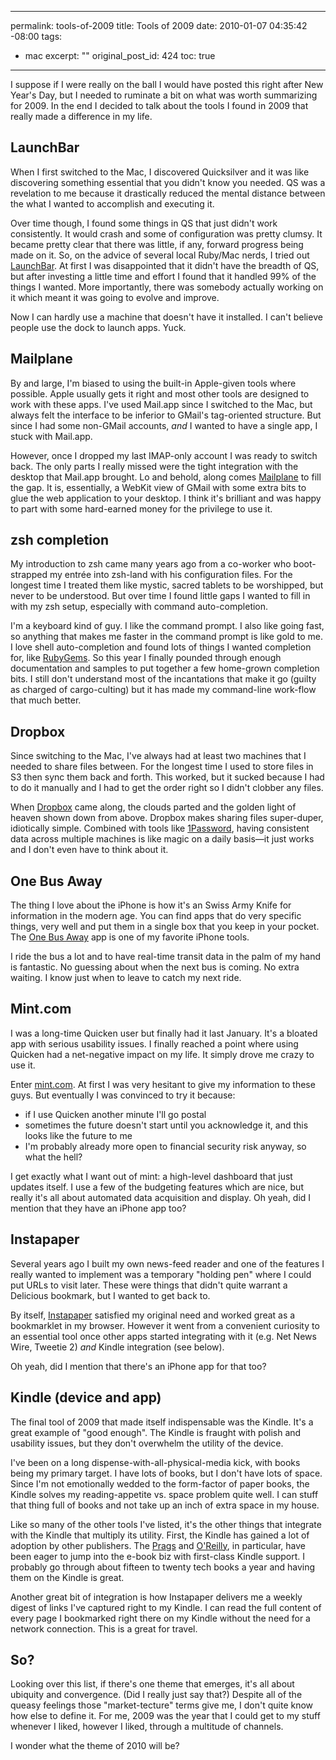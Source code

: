 ----- 
permalink: tools-of-2009
title: Tools of 2009
date: 2010-01-07 04:35:42 -08:00
tags:
- mac
excerpt: ""
original_post_id: 424
toc: true
-----
I suppose if I were really on the ball I would have posted this right after New Year's Day, but I needed to ruminate a bit on what was worth summarizing for 2009. In the end I decided to talk about the tools I found in 2009 that really made a difference in my life.

## LaunchBar

When I first switched to the Mac, I discovered Quicksilver and it was like discovering something essential that you didn't know you needed. QS was a revelation to me because it drastically reduced the mental distance between the what I wanted to accomplish and executing it.

Over time though, I found some things in QS that just didn't work consistently. It would crash and some of configuration was pretty clumsy. It became pretty clear that there was little, if any, forward progress being made on it. So, on the advice of several local Ruby/Mac nerds, I tried out [LaunchBar](http://www.obdev.at/products/launchbar). At first I was disappointed that it didn't have the breadth of QS, but after investing a little time and effort I found that it handled 99% of the things I wanted. More importantly, there was somebody actually working on it which meant it was going to evolve and improve.

Now I can hardly use a machine that doesn't have it installed. I can't believe people use the dock to launch apps. Yuck.

## Mailplane

By and large, I'm biased to using the built-in Apple-given tools where possible. Apple usually gets it right and most other tools are designed to work with these apps. I've used Mail.app since I switched to the Mac, but always felt the interface to be inferior to GMail's tag-oriented structure. But since I had some non-GMail accounts, _and_ I wanted to have a single app, I stuck with Mail.app.

However, once I dropped my last IMAP-only account I was ready to switch back. The only parts I really missed were the tight integration with the desktop that Mail.app brought. Lo and behold, along comes [Mailplane](http://mailplaneapp.com) to fill the gap. It is, essentially, a WebKit view of GMail with some extra bits to glue the web application to your desktop. I think it's brilliant and was happy to part with some hard-earned money for the privilege to use it.

## zsh completion

My introduction to zsh came many years ago from a co-worker who boot-strapped my entr&eacute;e into zsh-land with his configuration files. For the longest time I treated them like mystic, sacred tablets to be worshipped, but never to be understood. But over time I found little gaps I wanted to fill in with my zsh setup, especially with command auto-completion.

I'm a keyboard kind of guy. I like the command prompt. I also like going fast, so anything that makes me faster in the command prompt is like gold to me. I love shell auto-completion and found lots of things I wanted completion for, like [RubyGems](http://gist.github.com/164465). So this year I finally pounded through enough documentation and samples to put together a few home-grown completion bits. I still don't understand most of the incantations that make it go (guilty as charged of cargo-culting) but it has made my command-line work-flow that much better.

## Dropbox

Since switching to the Mac, I've always had at least two machines that I needed to share files between. For the longest time I used to store files in S3 then sync them back and forth. This worked, but it sucked because I had to do it manually and I had to get the order right so I didn't clobber any files.

When [Dropbox](http://www.dropbox.com) came along, the clouds parted and the golden light of heaven shown down from above. Dropbox makes sharing files super-duper, idiotically simple. Combined with tools like [1Password](http://agilewebsolutions.com/products/1Password), having consistent data across multiple machines is like magic on a daily basis&mdash;it just works and I don't even have to think about it.

## One Bus Away

The thing I love about the iPhone is how it's an Swiss Army Knife for information in the modern age. You can find apps that do very specific things, very well and put them in a single box that you keep in your pocket. The [One Bus Away](http://www.onebusaway.org) app is one of my favorite iPhone tools.

I ride the bus a lot and to have real-time transit data in the palm of my hand is fantastic. No guessing about when the next bus is coming. No extra waiting. I know just when to leave to catch my next ride.

## Mint.com

I was a long-time Quicken user but finally had it last January. It's a bloated app with serious usability issues. I finally reached a point where using Quicken had a net-negative impact on my life. It simply drove me crazy to use it.

Enter [mint.com](http://mint.com). At first I was very hesitant to give my information to these guys. But eventually I was convinced to try it because:
*  if I use Quicken another minute I'll go postal
*  sometimes the future doesn't start until you acknowledge it, and this looks like the future to me
*  I'm probably already more open to financial security risk anyway, so what the hell?


I get exactly what I want out of mint: a high-level dashboard that just updates itself. I use a few of the budgeting features which are nice, but really it's all about automated data acquisition and display. Oh yeah, did I mention that they have an iPhone app too?

## Instapaper

Several years ago I built my own news-feed reader and one of the features I really wanted to implement was a temporary "holding pen" where I could put URLs to visit later. These were things that didn't quite warrant a Delicious bookmark, but I wanted to get back to. 

By itself, [Instapaper](http://instapaper.com) satisfied my original need and worked great as a bookmarklet in my browser. However it went from a convenient curiosity to an essential tool once other apps started integrating with it (e.g. Net News Wire, Tweetie 2) _and_ Kindle integration (see below).

Oh yeah, did I mention that there's an iPhone app for that too?

## Kindle (device and app)

The final tool of 2009 that made itself indispensable was the Kindle. It's a great example of "good enough". The Kindle is fraught with polish and usability issues, but they don't overwhelm the utility of the device. 

I've been on a long dispense-with-all-physical-media kick, with books being my primary target. I have lots of books, but I don't have lots of space. Since I'm not emotionally wedded to the form-factor of paper books, the Kindle solves my reading-appetite vs. space problem quite well. I can stuff that thing full of books and not take up an inch of extra space in my house.

Like so many of the other tools I've listed, it's the other things that integrate with the Kindle that multiply its utility. First, the Kindle has gained a lot of adoption by other publishers. The [Prags](http://pragprog.com) and [O'Reilly](http://oreilly.com), in particular, have been eager to jump into the e-book biz with first-class Kindle support. I probably go through about fifteen to twenty tech books a year and having them on the Kindle is great.

Another great bit of integration is how Instapaper delivers me a weekly digest of links I've captured right to my Kindle. I can read the full content of every page I bookmarked right there on my Kindle without the need for a network connection. This is a great for travel.

## So?

Looking over this list, if there's one theme that emerges, it's all about ubiquity and convergence. (Did I really just say that?) Despite all of the queasy feelings those "market-tecture" terms give me, I don't quite know how else to define it. For me, 2009 was the year that I could get to my stuff whenever I liked, however I liked, through a multitude of channels.

I wonder what the theme of 2010 will be?
